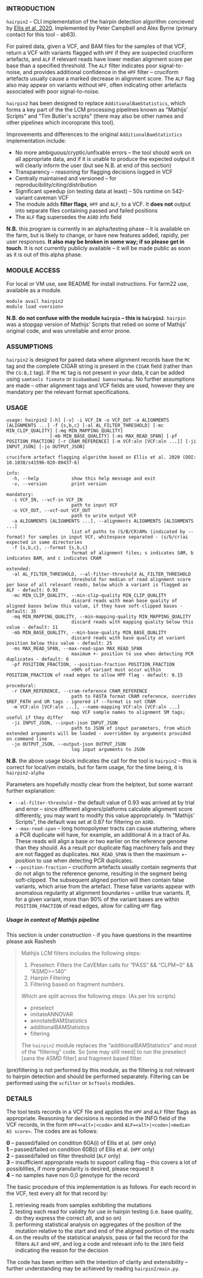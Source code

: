 ### INTRODUCTION

`hairpin2` - CLI implementation of the hairpin detection algorithm concieved by [Ellis et al, 2020](https://www.nature.com/articles/s41596-020-00437-6). Implemented by Peter Campbell and Alex Byrne (primary contact for this tool - ab63).

For paired data, given a VCF, and BAM files for the samples of that VCF, return a VCF with variants flagged with `HPF` if they are suspected cruciform artefacts, and `ALF` if relevant reads have lower median alignment score per base than a specified threshold. The `ALF` filter indicates poor signal-to-noise, and provides additional confidence in the `HPF` filter – cruciform artefacts usually cause a marked decrease in alignment score. The `ALF` flag also may appear on variants without `HPF`, often indicating other artefacts associated with poor signal-to-noise.

`hairpin2` has been designed to replace `AdditionalBamStatistics`, which forms a key part of the the LCM processing pipelines known as "Mathijs' Scripts" and "Tim Butler's scripts" (there may also be other names and other pipelines which incoroprate this tool). 

Improvements and differences to the original `AdditionalBamStatistics` implementation include:
- No more ambiguous/cryptic/unfixable errors – the tool should work on all appropriate data, and if it is unable to produce the expected output it will clearly inform the user (but see N.B. at end of this section)
- Transparency – reasoning for flagging decisions logged in VCF
- Centrally maintained and versioned – for reproducibility/citing/distribution
- Significant speedup (on testing data at least) – 50s runtime on 542-variant caveman VCF
- The module adds **filter flags**, `HPF` and `ALF`, to a VCF. It **does not** output into separate files containing passed and failed positions
- The `ALF` flag supersedes the `ASRD` info field

**N.B.** this program is currently in an alpha/testing phase – it is available on the farm, but is likely to change, or have new features added, rapidly, per user responses. **It also may be broken in some way; if so please get in touch**. It is not currently publicly available – it will be made public as soon as it is out of this alpha phase.


### MODULE ACCESS

For local or VM use, see README for install instructions.
For farm22 use, available as a module.
```
module avail hairpin2
module load <version>
```
**N.B. do not confuse with the module `hairpin` – this is `hairpin2`**. `hairpin` was a stopgap version of Mathijs' Scripts that relied on some of Mathijs' original code, and was unreliable and error prone.


### ASSUMPTIONS

`hairpin2` is designed for paired data where alignment records have the `MC` tag and the complete CIGAR string is present in the `CIGAR` field (rather than the `CG:B,I` tag). If the `MC` tag is not present in your data, it can be added using `samtools fixmate` or `biobambam2 bamsormadup`. No further assumptions are made – other alignment tags and VCF fields are used, however they are mandatory per the relevant format specifications.


### USAGE

```
usage: hairpin2 [-h] [-v] -i VCF_IN -o VCF_OUT -a ALIGNMENTS [ALIGNMENTS ...] -f {s,b,c} [-al AL_FILTER_THRESHOLD] [-mc MIN_CLIP_QUALITY] [-mq MIN_MAPPING_QUALITY]
                [-mb MIN_BASE_QUALITY] [-ms MAX_READ_SPAN] [-pf POSITION_FRACTION] [-r CRAM_REFERENCE] [-m VCF:aln [VCF:aln ...]] [-ji INPUT_JSON] [-jo OUTPUT_JSON]

cruciform artefact flagging algorithm based on Ellis et al. 2020 (DOI: 10.1038/s41596-020-00437-6)

info:
  -h, --help            show this help message and exit
  -v, --version         print version

mandatory:
  -i VCF_IN, --vcf-in VCF_IN
                        path to input VCF
  -o VCF_OUT, --vcf-out VCF_OUT
                        path to write output VCF
  -a ALIGNMENTS [ALIGNMENTS ...], --alignments ALIGNMENTS [ALIGNMENTS ...]
                        list of paths to (S/B/CR)AMs (indicated by --format) for samples in input VCF, whitespace separated - (s/b/cr)ai expected in same directories
  -f {s,b,c}, --format {s,b,c}
                        format of alignment files; s indicates SAM, b indicates BAM, and c indicates CRAM

extended:
  -al AL_FILTER_THRESHOLD, --al-filter-threshold AL_FILTER_THRESHOLD
                        threshold for median of read alignment score per base of all relevant reads, below which a variant is flagged as ALF - default: 0.93
  -mc MIN_CLIP_QUALITY, --min-clip-quality MIN_CLIP_QUALITY
                        discard reads with mean base quality of aligned bases below this value, if they have soft-clipped bases - default: 35
  -mq MIN_MAPPING_QUALITY, --min-mapping-quality MIN_MAPPING_QUALITY
                        discard reads with mapping quality below this value - default: 11
  -mb MIN_BASE_QUALITY, --min-base-quality MIN_BASE_QUALITY
                        discard reads with base quality at variant position below this value - default: 25
  -ms MAX_READ_SPAN, --max-read-span MAX_READ_SPAN
                        maximum +- position to use when detecting PCR duplicates - default: 6
  -pf POSITION_FRACTION, --position-fraction POSITION_FRACTION
                        >90% of variant must occur within POSITION_FRACTION of read edges to allow HPF flag - default: 0.15

procedural:
  -r CRAM_REFERENCE, --cram-reference CRAM_REFERENCE
                        path to FASTA format CRAM reference, overrides $REF_PATH and UR tags - ignored if --format is not CRAM
  -m VCF:aln [VCF:aln ...], --name-mapping VCF:aln [VCF:aln ...]
                        map VCF sample names to alignment SM tags; useful if they differ
  -ji INPUT_JSON, --input-json INPUT_JSON
                        path to JSON of input parameters, from which extended arguments will be loaded - overridden by arguments provided on command line
  -jo OUTPUT_JSON, --output-json OUTPUT_JSON
                        log input arguments to JSON
```

**N.B.** the above usage block indicates the call for the tool is `hairpin2` – this is correct for local/vm installs, but for farm usage, for the time being, it is `hairpin2-alpha`

Parameters are hopefully mostly clear from the helptext, but some warrant further explanation:

- `--al-filter-threshold` – the default value of 0.93 was arrived at by trial and error – since different aligners/platforms calculate alignment score differently, you may want to modify this value appropriately. In "Mathijs' Scripts", the default was set at 0.87 for filtering on `ASRD`.  
- `--max-read-span` – long homopolymer tracts can cause stuttering, where a PCR duplicate will have, for example, an additional A in a tract of As. These reads will align a base or two earlier on the reference genome than they should. As a result pcr duplicate flag machinery fails and they are not flagged as duplicates. `MAX_READ_SPAN` is then the maximum +- position to use when detecting PCR duplicates.  
- `--position-fraction` – cruciform artefacts usually contain segments that do not align to the reference genome, resulting in the segment being soft-clipped. The subsequent aligned portion will then contain false variants, which arise from the artefact. These false variants appear with anomalous regularity at alignment boundaries – unlike true variants. If, for a given variant, more than 90% of the variant bases are within `POSITION_FRACTION` of read edges, allow for calling `HPF` flag.

##### Usage in context of Mathijs pipeline

This section is under construction - if you have questions in the meantime please ask Rashesh

> Mathjis LCM filters includes the following steps:
> 1. Preselect: Filters the CaVEMan calls for “PASS” && “CLPM=0” && “ASMD>=140”
> 2. Hairpin Filtering
> 3. Filtering based on fragment numbers.  
>
> Which are split across the following steps: (As per his scripts)  
> - preselect
> - imitateANNOVAR
> - annotateBAMStatistics
> - additionalBAMStatistics
> - filtering  
>
> The `hairpin2` module replaces the “additionalBAMStatistics” and most of the “filtering” code. So [one may still need] to run the preselect [sans the ASMD filter] and fragment based filter.  

(pre)filtering is not performed by this module, as the filtering is not relevant to hairpin detection and should be performed separately. Filtering can be performed using the `vcfilter` or `bcftools` modules.  



### DETAILS

The tool tests records in a VCF file and applies the `HPF` and `ALF` filter flags as appropriate. Reasoning for decisions is recorded in the INFO field of the VCF records, in the form `HPF=<alt>|<code>` and `ALF=<alt>|<code>|<median AS score>`. The codes are as follows:  

**0** – passed/failed on condition 60A(i) of Ellis et al. (`HPF` only)  
**1** – passed/failed on condition 60B(i) of Ellis et al. (`HPF` only)  
**2** – passed/failed on filter threshold (`ALF` only)  
**3** – insufficient appropriate reads to support calling flag – this covers a lot of possiblities, if more granularity is desired, please request it  
**4** – no samples have non 0,0 genotype for the record  
  

The basic procedure of this implementation is as follows. For each record in the VCF, test every alt for that record by:  
1. retrieving reads from samples exhibiting the mutations
2. testing each read for validity for use in hairpin testing (i.e. base quality, do they express the correct alt, and so on)
3. performing statistical analysis on aggregates of the position of the mutation relative to the start and end of the aligned portion of the reads
4. on the results of the statistical analysis, pass or fail the record for the filters `ALF` and `HPF`, and log a code and relevant info to the `INFO` field indicating the reason for the decision

The code has been written with the intention of clarity and extensibility – further understanding may be achieved by reading `hairpin2/main.py`.

